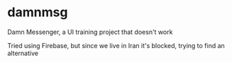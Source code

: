 # damnmsg
Damn Messenger, a UI training project that doesn't work

Tried using Firebase, but since we live in Iran it's blocked, trying to find an alternative
